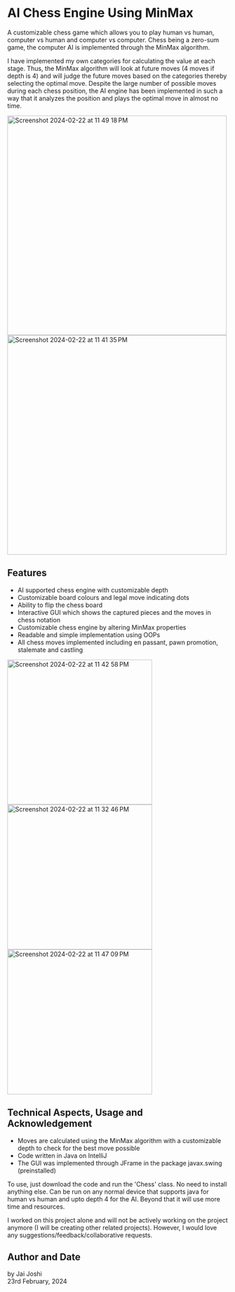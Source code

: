 # AI Chess Engine Using MinMax
A customizable chess game which allows you to play human vs human, computer vs human and computer vs computer. Chess being a zero-sum game, the computer AI is implemented through the MinMax algorithm.

I have implemented my own categories for calculating the value at each stage. Thus, the MinMax algorithm will look at 
future moves (4 moves if depth is 4) and will judge the future moves based on the categories thereby selecting the optimal
move. Despite the large number of possible moves during each chess position, the AI engine has been implemented in such 
a way that it analyzes the position and plays the optimal move in almost no time.

<img width="500" alt="Screenshot 2024-02-22 at 11 49 18 PM" src="https://github.com/Jai0212/AI-Chess-Engine/assets/86296165/816b77cb-29f5-4a74-b951-650edec91a9e">
<img width="500" alt="Screenshot 2024-02-22 at 11 41 35 PM" src="https://github.com/Jai0212/AI-Chess-Engine/assets/86296165/dc72623f-3679-4939-bce9-151f3c883056">

## Features
* AI supported chess engine with customizable depth
* Customizable board colours and legal move indicating dots
* Ability to flip the chess board
* Interactive GUI which shows the captured pieces and the moves in chess notation
* Customizable chess engine by altering MinMax properties
* Readable and simple implementation using OOPs
* All chess moves implemented including en passant, pawn promotion, stalemate and castling

<img width="330" alt="Screenshot 2024-02-22 at 11 42 58 PM" src="https://github.com/Jai0212/AI-Chess-Engine/assets/86296165/94b6bece-6df4-4b90-9f18-41f8af0b09c5">
<img width="330" alt="Screenshot 2024-02-22 at 11 32 46 PM" src="https://github.com/Jai0212/AI-Chess-Engine/assets/86296165/1c3ab166-9a61-4363-af99-ecd824c06141">
<img width="330" alt="Screenshot 2024-02-22 at 11 47 09 PM" src="https://github.com/Jai0212/AI-Chess-Engine/assets/86296165/de4f4a7a-747b-47c7-9c2c-2c810ce1be8f">

## Technical Aspects, Usage and Acknowledgement
* Moves are calculated using the MinMax algorithm with a customizable depth to check for the best move possible
* Code written in Java on IntelliJ
* The GUI was implemented through JFrame in the package javax.swing (preinstalled)

To use, just download the code and run the 'Chess' class. No need to install anything else. Can be run on any normal 
device that supports java for human vs human and upto depth 4 for the AI. Beyond that it will use more time 
and resources.  

I worked on this project alone and will not be actively working on the project anymore (I will be creating other 
related projects). However, I would love any suggestions/feedback/collaborative requests.


## Author and Date
by Jai Joshi  
23rd February, 2024
